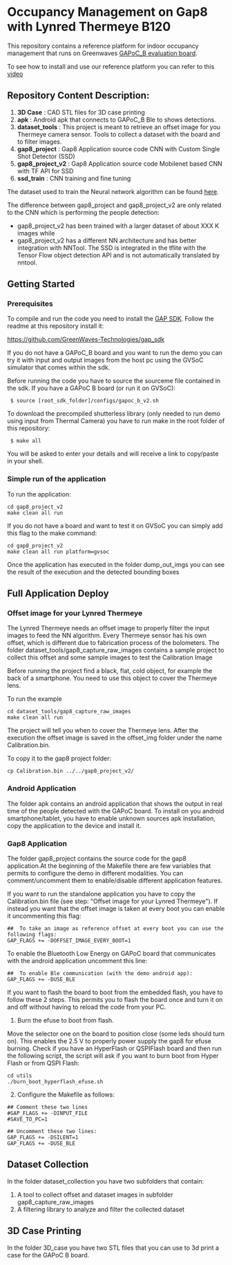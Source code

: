 # Occupancy Management on Gap8 with Lynred Thermeye B120

This repository contains a reference platform for indoor occupancy management that runs on Greenwaves [GAPoC_B evaluation board](https://greenwaves-technologies.com/product/gappoc-b-occupancy-management-reference-platform/).

To see how to install and use our reference platform you can refer to this [video](https://www.youtube.com/watch?v=NDgnNjm8TaI)

## Repository Content Description:

1. **3D Case**          : CAD STL files for 3D case printing
2. **apk**              : Android apk that connects to GAPoC_B Ble to shows detections.
3. **dataset_tools**    : This project is meant to retrieve an offset image for you Thermeye camera sensor. Tools to collect a dataset with the board and to filter images.
4. **gap8_project**     : Gap8 Application source code CNN with Custom Single Shot Detector (SSD)
5. **gap8_project_v2**  : Gap8 Application source code Mobilenet based CNN with TF API for SSD
6. **ssd_train**        : CNN training and fine tuning

The dataset used to train the Neural network algorithm can be found [here](https://gwt-website-files.s3.eu-central-1.amazonaws.com/occupancy_management_dataset.zip).

The difference between gap8_project and gap8_project_v2 are only related to the CNN which is performing the people detection:

- gap8_project_v2 has been trained with a larger dataset of about XXX K images while 
- gap8_project_v2 has a different NN architecture and has better integration with NNTool. The SSD is integrated in the tflite with the Tensor Flow object detection API and is not automatically translated by nntool.


## Getting Started

### Prerequisites

To compile and run the code you need to install the [GAP SDK](https://github.com/GreenWaves-Technologies/gap_sdk). Follow the readme at this repository install it:

https://github.com/GreenWaves-Technologies/gap_sdk

If you do not have a GAPoC_B board and you want to run the demo you can try it with input and output images from the host pc using the GVSoC simulator that comes within the sdk.

Before running the code you have to source the sourceme file contained in the sdk. If you have a GAPoC B board (or run it on GVSoC):

```
 $ source [root_sdk_folder]/configs/gapoc_b_v2.sh
```

To download the precompiled shutterless library (only needed to run demo using input from Thermal Camera) you have to run make in the root folder of this repository:

```
 $ make all
```

You will be asked to enter your details and will receive a link to copy/paste in your shell. 

### Simple run of the application

To run the application:

```
cd gap8_project_v2
make clean all run
```

If you do not have a board and want to test it on GVSoC you can simply add this flag to the make command:

```
cd gap8_project_v2
make clean all run platform=gvsoc
```

Once the application has executed in the folder dump_out_imgs you can see the result of the execution and the detected bounding boxes

## Full Application Deploy

### Offset image for your Lynred Thermeye

The Lynred Thermeye needs an offset image to properly filter the input images to feed the NN algorithm. Every Thermeye sensor has his own offset, which is different due to fabrication process of the bolometers. The folder dataset_tools/gap8_capture_raw_images contains a sample project to collect this offset and some sample images to test the Calibration Image

Before running the project find a black, flat, cold object, for example the back of a smartphone. You need to use this object to cover the Thermeye lens.

To run the example
```
cd dataset_tools/gap8_capture_raw_images
make clean all run
```

The project will tell you when to cover the Thermeye lens. After the execution the offset image is saved in the offset_img folder under the name Calibration.bin.

To copy it to the gap8 project folder:

```
cp Calibration.bin ../../gap8_project_v2/
```

### Android Application

The folder apk contains an android application that shows the output in real time of the people detected with the GAPoC board. To install on you android smartphone/tablet, you have to enable unknown sources apk installation, copy the application to the device and install it.

### Gap8 Application

The folder gap8_project contains the source code for the gap8 application.At the beginning of the Makefile there are few variables that permits to configure the demo in different modalities. You can comment/uncomment them to enable/disable different application features.

If you want to run the standalone application you have to copy the Calibration.bin file (see step: "Offset image for your Lynred Thermeye"). If instead you want that the offset image is taken at every boot you can enable it uncommenting this flag:

```
##  To take an image as reference offset at every boot you can use the following flags:
GAP_FLAGS += -DOFFSET_IMAGE_EVERY_BOOT=1
```

To enable the Bluetooth Low Energy on GAPoC board that communicates with the android application uncomment this line:

```
##  To enable Ble communication (with the demo android app):
GAP_FLAGS += -DUSE_BLE
```

If you want to flash the board to boot from the embedded flash, you have to follow these 2 steps. This permits you to flash the board once and turn it on and off without having to reload the code from your PC.

1. Burn the efuse to boot from flash.

Move the selector one on the board to position close (some leds should turn on). This enables the 2.5 V to properly power supply the gap8 for efuse burning. Check if you have an HyperFlash or QSPIFlash board and then run the following script, the script will ask if you want to burn boot from Hyper Flash or from QSPI Flash:

```
cd utils
./burn_boot_hyperflash_efuse.sh
```


2. Configure the Makefile as follows:

```
## Comment these two lines
#GAP_FLAGS += -DINPUT_FILE
#SAVE_TO_PC=1

## Uncomment these two lines:
GAP_FLAGS += -DSILENT=1
GAP_FLAGS += -DUSE_BLE
```



## Dataset Collection

In the folder dataset_collection you have two subfolders that contain:

1. A tool to collect offset and dataset images in subfolder gap8_capture_raw_images
2. A filtering library to analyze and filter the collected dataset

## 3D Case Printing

In the folder 3D_case you have two STL files that you can use to 3d print a case for the GAPoC B board.


